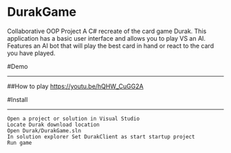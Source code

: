 # DurakGame
Collaborative OOP Project
 A C# recreate of the card game Durak. This application has a basic user interface and allows you to play VS an AI. 
 Features an AI bot that will play the best card in hand or react to the card you have played.

#Demo
___________________________________________________________________________________________________________________
##How to play
https://youtu.be/hQHW_CuGG2A

#Install
___________________________________________________________________________________________________________________
```
Open a project or solution in Visual Studio
Locate Durak download location
Open Durak/DurakGame.sln
In solution explorer Set DurakClient as start startup project
Run game
```
